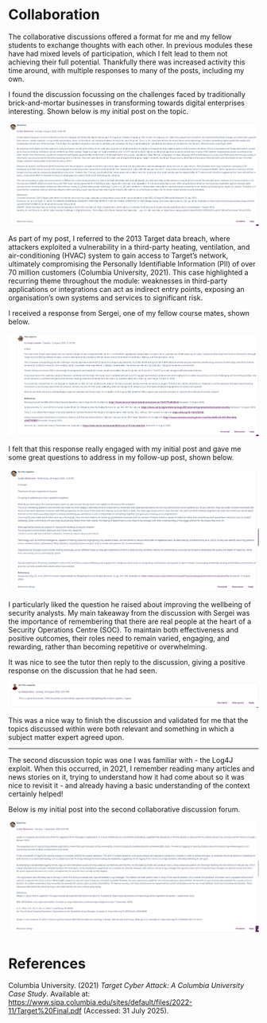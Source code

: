 # Collaboration
The collaborative discussions offered a format for me and my fellow students to exchange thoughts with each other. In previous modules these have had mixed levels of participation, which I felt lead to them not achieving their full potential. Thankfully there was increased activity this time around, with multiple responses to many of the posts, including my own.

I found the discussion focussing on the challenges faced by traditionally brick-and-mortar businesses in transforming towards digital enterprises interesting. Shown below is my initial post on the topic.

![Photo](./media/collaboration/initial_post.png "Initial post")

As part of my post, I referred to the 2013 Target data breach, where attackers exploited a vulnerability in a third-party heating, ventilation, and air-conditioning (HVAC) system to gain access to Target’s network, ultimately compromising the Personally Identifiable Information (PII) of over 70 million customers (Columbia University, 2021). This case highlighted a recurring theme throughout the module: weaknesses in third-party applications or integrations can act as indirect entry points, exposing an organisation’s own systems and services to significant risk.

I received a response from Sergei, one of my fellow course mates, shown below.

![Photo](./media/collaboration/sergei_response.png "Sergei response")

I felt that this response really engaged with my initial post and gave me some great questions to address in my follow-up post, shown below.

![Photo](./media/collaboration/response_to_sergei.png "Response to Sergei")

I particularly liked the question he raised about improving the wellbeing of security analysts. My main takeaway from the discussion with Sergei was the importance of remembering that there are real people at the heart of a Security Operations Centre (SOC). To maintain both effectiveness and positive outcomes, their roles need to remain varied, engaging, and rewarding, rather than becoming repetitive or overwhelming.

It was nice to see the tutor then reply to the discussion, giving a positive response on the discussion that he had seen.

![Photo](./media/collaboration/tutor_response.png "Tutor response")

This was a nice way to finish the discussion and validated for me that the topics discussed within were both relevant and something in which a subject matter expert agreed upon.

--------------------------------------------------------------------------------------------------------------------------------------------------------

The second discussion topic was one I was familiar with - the Log4J exploit. When this occurred, in 2021, I remember reading many articles and news stories on it, trying to understand how it had come about so it was nice to revisit it - and already having a basic understanding of the context certainly helped!

Below is my initial post into the second collaborative discussion forum.

![Photo](./media/collaboration/second_post.png "Initial post to second discussion")

# References
Columbia University. (2021) _Target Cyber Attack: A Columbia University Case Study_. Available at: https://www.sipa.columbia.edu/sites/default/files/2022-11/Target%20Final.pdf (Accessed: 31 July 2025).
